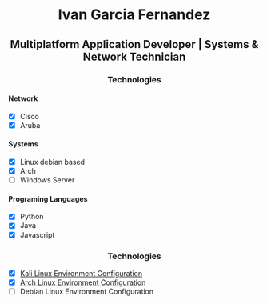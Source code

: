 <h1 align="center"> Ivan Garcia Fernandez </h1>
<h2 align="center"> Multiplatform Application Developer | Systems & Network Technician </h2>


<h3 align="center"> Technologies </h3>
<h4> Network </h4>

- [x] Cisco
- [x] Aruba
      
<h4> Systems </h4>

- [x] Linux debian based
- [x] Arch
- [ ] Windows Server
      
<h4> Programing Languages </h4>

- [x] Python
- [x] Java
- [x] Javascript
      
<h3 align="center"> Technologies </h3>

- [x] [Kali Linux Environment Configuration](https://github.com/iv4n9f/dskcfg)
- [x] [Arch Linux Environment Configuration](https://github.com/iv4n9f/archdefault)
- [ ] Debian Linux Environment Configuration
